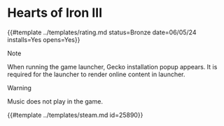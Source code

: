 # Hearts of Iron III

{{#template ../templates/rating.md status=Bronze date=06/05/24 installs=Yes opens=Yes}}

> [!NOTE]
> When running the game launcher, Gecko installation popup appears. It is required for the launcher to render online content in launcher.

> [!WARNING]
> Music does not play in the game.

{{#template ../templates/steam.md id=25890}}